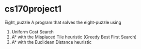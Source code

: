 # cs170project1
Eight_puzzle
A program that solves the eight-puzzle using 
1) Uniform Cost Search
2) A* with the Misplaced Tile heuristic (Greedy Best First Search)
3) A* with the Euclidean Distance heuristic
